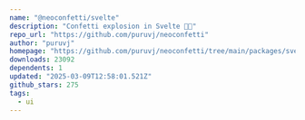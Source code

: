 ```yaml
---
name: "@neoconfetti/svelte"
description: "Confetti explosion in Svelte 🎉🎊"
repo_url: "https://github.com/puruvj/neoconfetti"
author: "puruvj"
homepage: "https://github.com/puruvj/neoconfetti/tree/main/packages/svelte#readme"
downloads: 23092
dependents: 1
updated: "2025-03-09T12:58:01.521Z"
github_stars: 275
tags: 
  - ui
---
```

